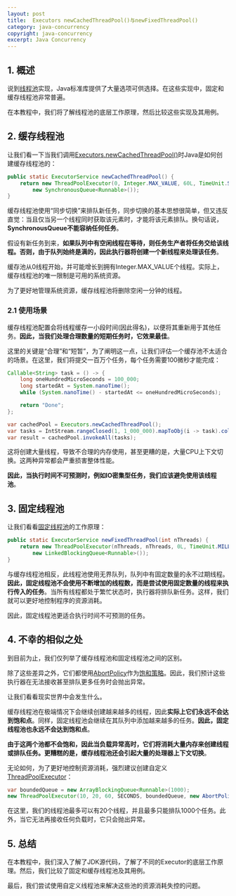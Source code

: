 ```yaml
---
layout: post
title:  Executors newCachedThreadPool()与newFixedThreadPool()
category: java-concurrency
copyright: java-concurrency
excerpt: Java Concurrency
---
```


## 1. 概述

说到[线程池](https://www.baeldung.com/java-executor-service-tutorial)实现，Java标准库提供了大量选项可供选择。在这些实现中，固定和缓存线程池非常普遍。

在本教程中，我们将了解线程池的底层工作原理，然后比较这些实现及其用例。

## 2. 缓存线程池

让我们看一下当我们调用[Executors.newCachedThreadPool()](https://github.com/openjdk/jdk/blob/6bab0f539fba8fb441697846347597b4a0ade428/src/java.base/share/classes/java/util/concurrent/Executors.java#L217)时Java是如何创建缓存线程池的：

```java
public static ExecutorService newCachedThreadPool() {
    return new ThreadPoolExecutor(0, Integer.MAX_VALUE, 60L, TimeUnit.SECONDS, 
        new SynchronousQueue<Runnable>());
}
```

缓存线程池使用“同步切换”来排队新任务，同步切换的基本思想很简单，但又违反直觉：当且仅当另一个线程同时获取该元素时，才能将该元素排队。换句话说，**SynchronousQueue不能容纳任何任务**。

假设有新任务到来，**如果队列中有空闲线程在等待，则任务生产者将任务交给该线程。否则，由于队列始终是满的，因此执行器将创建一个新线程来处理该任务**。

缓存池从0线程开始，并可能增长到拥有Integer.MAX_VALUE个线程。实际上，缓存线程池的唯一限制是可用的系统资源。

为了更好地管理系统资源，缓存线程池将删除空闲一分钟的线程。

### 2.1 使用场景

缓存线程池配置会将线程缓存一小段时间(因此得名)，以便将其重新用于其他任务。**因此，当我们处理合理数量的短期任务时，它效果最佳**。 

这里的关键是“合理”和“短暂”，为了阐明这一点，让我们评估一个缓存池不太适合的场景。在这里，我们将提交一百万个任务，每个任务需要100微秒才能完成：

```java
Callable<String> task = () -> {
    long oneHundredMicroSeconds = 100_000;
    long startedAt = System.nanoTime();
    while (System.nanoTime() - startedAt <= oneHundredMicroSeconds);

    return "Done";
};

var cachedPool = Executors.newCachedThreadPool();
var tasks = IntStream.rangeClosed(1, 1_000_000).mapToObj(i -> task).collect(toList());
var result = cachedPool.invokeAll(tasks);
```

这将创建大量线程，导致不合理的内存使用，甚至更糟的是，大量CPU上下文切换。这两种异常都会严重损害整体性能。

**因此，当执行时间不可预测时，例如IO密集型任务，我们应该避免使用该线程池**。

## 3. 固定线程池

让我们看看[固定线程池](https://github.com/openjdk/jdk/blob/6bab0f539fba8fb441697846347597b4a0ade428/src/java.base/share/classes/java/util/concurrent/Executors.java#L91)的工作原理：

```java
public static ExecutorService newFixedThreadPool(int nThreads) {
    return new ThreadPoolExecutor(nThreads, nThreads, 0L, TimeUnit.MILLISECONDS, 
        new LinkedBlockingQueue<Runnable>());
}
```

与缓存线程池相反，此线程池使用无界队列，队列中有固定数量的永不过期线程。**因此，固定线程池不会使用不断增加的线程数，而是尝试使用固定数量的线程来执行传入的任务**。当所有线程都处于繁忙状态时，执行器将排队新任务。这样，我们就可以更好地控制程序的资源消耗。

因此，固定线程池更适合执行时间不可预测的任务。

## 4. 不幸的相似之处

到目前为止，我们仅列举了缓存线程池和固定线程池之间的区别。

除了这些差异之外，它们都使用[AbortPolicy](https://www.baeldung.com/java-rejectedexecutionhandler#1-abort-policy)作为[饱和策略](https://www.baeldung.com/java-rejectedexecutionhandler)。因此，我们预计这些执行器在无法接收甚至排队更多任务时会抛出异常。

让我们看看现实世界中会发生什么。

缓存线程池在极端情况下会继续创建越来越多的线程，因此**实际上它们永远不会达到饱和点**。同样，固定线程池会继续在其队列中添加越来越多的任务。**因此，固定线程池也永远不会达到饱和点**。

**由于这两个池都不会饱和，因此当负载异常高时，它们将消耗大量内存来创建线程或排队任务。更糟糕的是，缓存线程池还会引起大量的处理器上下文切换**。

无论如何，为了更好地控制资源消耗，强烈建议创建自定义[ThreadPoolExecutor](https://docs.oracle.com/en/java/javase/21/docs/api/java.base/java/util/concurrent/ThreadPoolExecutor.html)：

```java
var boundedQueue = new ArrayBlockingQueue<Runnable>(1000);
new ThreadPoolExecutor(10, 20, 60, SECONDS, boundedQueue, new AbortPolicy());
```

在这里，我们的线程池最多可以有20个线程，并且最多只能排队1000个任务。此外，当它无法再接收任何负载时，它只会抛出异常。

## 5. 总结

在本教程中，我们深入了解了JDK源代码，了解了不同的Executor的底层工作原理。然后，我们比较了固定和缓存线程池及其用例。

最后，我们尝试使用自定义线程池来解决这些池的资源消耗失控的问题。